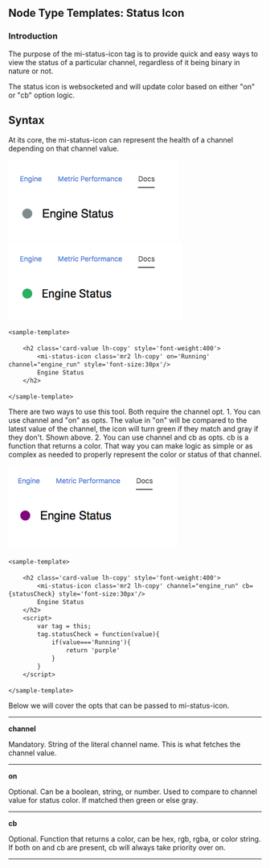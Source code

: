 ## Node Type Templates: Status Icon

### Introduction

The purpose of the mi-status-icon tag is to provide quick and easy ways to view the status of a particular channel, regardless of it being binary in nature or not.

The status icon is websocketed and will update color based on either "on" or "cb" option logic.

## Syntax


At its core, the mi-status-icon can represent the health of a channel depending on that channel value.

![alt text](../screenshots/status.png "Status")
![alt text](../screenshots/green-status.png "Status")

```
<sample-template>

    <h2 class='card-value lh-copy' style='font-weight:400'> 
        <mi-status-icon class='mr2 lh-copy' on='Running' channel="engine_run" style='font-size:30px'/>
        Engine Status
    </h2>

</sample-template>

```

There are two ways to use this tool. Both require the channel opt. 
    1. You can use channel and "on" as opts. The value in "on" will be compared to the latest value of the channel, the icon will turn green if they match and gray if they don't. Shown above.
    2. You can use channel and cb as opts. cb is a function that returns a color. That way you can make logic as simple or as complex as needed to properly represent the color or status of that channel. 

![alt text](../screenshots/purple-status.png "Status")

```
<sample-template>

    <h2 class='card-value lh-copy' style='font-weight:400'> 
        <mi-status-icon class='mr2 lh-copy' channel="engine_run" cb={statusCheck} style='font-size:30px'/>
        Engine Status
    </h2>
    <script>
        var tag = this;
        tag.statusCheck = function(value){
            if(value==='Running'){
                return 'purple'
            }
        }
    </script>

</sample-template>

```

Below we will cover the opts that can be passed to mi-status-icon.

---

**channel**

Mandatory. String of the literal channel name. This is what fetches the channel value. 

---

**on**

Optional. Can be a boolean, string, or number. Used to compare to channel value for status color. If matched then green or else gray.

---

**cb**

Optional. Function that returns a color, can be hex, rgb, rgba, or color string. If both on and cb are present, cb will always take priority over on.

---
